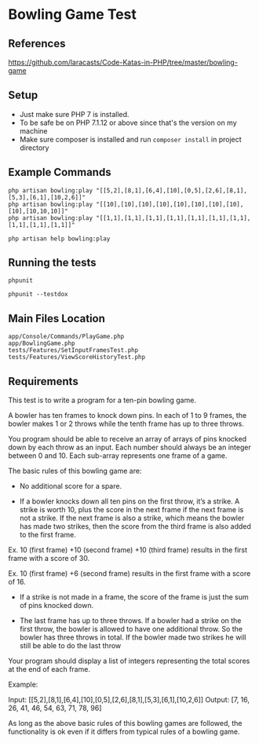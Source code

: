 # Bowling Game Test

## References

https://github.com/laracasts/Code-Katas-in-PHP/tree/master/bowling-game

## Setup
- Just make sure PHP 7 is installed. 
- To be safe be on PHP 7.1.12 or above since that's the version on my machine
- Make sure composer is installed and run `composer install` in project directory

## Example Commands

```
php artisan bowling:play "[[5,2],[8,1],[6,4],[10],[0,5],[2,6],[8,1],[5,3],[6,1],[10,2,6]]"
php artisan bowling:play "[[10],[10],[10],[10],[10],[10],[10],[10],[10],[10,10,10]]"
php artisan bowling:play "[[1,1],[1,1],[1,1],[1,1],[1,1],[1,1],[1,1],[1,1],[1,1],[1,1]]"

php artisan help bowling:play

```

## Running the tests

```
phpunit

phpunit --testdox
```

## Main Files Location

```
app/Console/Commands/PlayGame.php
app/BowlingGame.php
tests/Features/SetInputFramesTest.php
tests/Features/ViewScoreHistoryTest.php
```

## Requirements
This test is to write a program for a ten-pin bowling game.

A bowler has ten frames to knock down pins. In each of 1 to 9 frames, the bowler makes 1 or 2 throws while the tenth 
frame has up to three throws.

You program should be able to receive an array of arrays of pins knocked down by each throw as an
input. Each number should always be an integer between 0 and 10. Each sub-array represents one
frame of a game.

The basic rules of this bowling game are:

- No additional score for a spare.

-  If a bowler knocks down all ten pins on the first throw, it’s a strike. A strike is worth 10, plus
the score in the next frame if the next frame is not a strike. If the next frame is also a strike,
which means the bowler has made two strikes, then the score from the third frame is also
added to the first frame.

Ex. 10 (first frame) +10 (second frame) +10 (third frame) results in the first frame with a score
of 30.

Ex. 10 (first frame) +6 (second frame) results in the first frame with a score of 16.

- If a strike is not made in a frame, the score of the frame is just the sum of pins knocked
down.

- The last frame has up to three throws. If a bowler had a strike on the first throw, the bowler is
allowed to have one additional throw. So the bowler has three throws in total. If the bowler
made two strikes he will still be able to do the last throw

Your program should display a list of integers representing the total scores at the end of each frame.

Example:

Input: [[5,2],[8,1],[6,4],[10],[0,5],[2,6],[8,1],[5,3],[6,1],[10,2,6]]
Output: [7, 16, 26, 41, 46, 54, 63, 71, 78, 96]

As long as the above basic rules of this bowling games are followed, the functionality is ok even if it
differs from typical rules of a bowling game.
